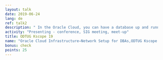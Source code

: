 ```yaml
---
layout: talk
date: 2019-06-24
lang: de
ref: talk2
description: " In the Oracle Cloud, you can have a database up and running within minutes. However, why do you have to set up a network before you can even think about installing databases?"
activity: "Presenting - conference, SIG meeting, meet-up"
title: ODTUG Kscope 19
name: "Oracle Cloud Infrastructure—Network Setup for DBAs,ODTUG Kscope 19,"
bonus: check
points: 25
---
```

